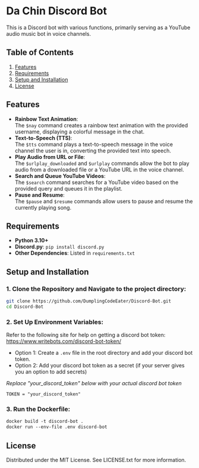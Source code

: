 # Da Chin Discord Bot

This is a Discord bot with various functions, primarily serving as a YouTube audio music bot in voice channels.

## Table of Contents
1. [Features](#features)
2. [Requirements](#requirements)
3. [Setup and Installation](#setup-and-installation)
4. [License](#license)

## Features

- **Rainbow Text Animation**:<br>
  The ```$nay``` command creates a rainbow text animation with the provided username, displaying a colorful message in the chat.
- **Text-to-Speech (TTS)**:<br> The ```$tts``` command plays a text-to-speech message in the voice channel the user is in, converting the provided text into speech.
- **Play Audio from URL or File**:<br> The ```$urlplay_downloaded``` and ```$urlplay``` commands allow the bot to play audio from a downloaded file or a YouTube URL in the voice channel.
- **Search and Queue YouTube Videos**:<br> The ```$search``` command searches for a YouTube video based on the provided query and queues it in the playlist.
- **Pause and Resume**:<br> The ```$pause``` and ```$resume``` commands allow users to pause and resume the currently playing song.

## Requirements

- **Python 3.10+**
- **Discord.py**: `pip install discord.py`
- **Other Dependencies**: Listed in `requirements.txt`

## Setup and Installation
### 1. Clone the Repository and Navigate to the project directory:
```bash
git clone https://github.com/DumplingCodeEater/Discord-Bot.git
cd Discord-Bot
```
### 2. Set Up Environment Variables:
Refer to the following site for help on getting a discord bot token: <a>https://www.writebots.com/discord-bot-token/</a>
- Option 1: Create a ```.env``` file in the root directory and add your discord bot token.
- Option 2: Add your discord bot token as a secret (if your server gives you an option to add secrets)

*Replace "your_discord_token" below with your actual discord bot token*
```env 
TOKEN = "your_discord_token"  
```
### 3. Run the Dockerfile:
```Dockerfile
docker build -t discord-bot .
docker run --env-file .env discord-bot
```
## License
Distributed under the MIT License. See LICENSE.txt for more information.
